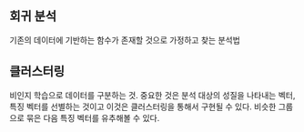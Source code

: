 ## 회귀 분석
기존의 데이터에 기반하는 함수가 존재할 것으로 가정하고 찾는 분석법

## 클러스터링
비인지 학습으로 데이터를 구분하는 것. 중요한 것은 분석 대상의 성질을 나타내는 벡터, 특징 벡터를 선별하는 것이고 이것은 클러스터링을 통해서 구현될 수 있다. 비슷한 그룹으로 묶은 다음 특징 벡터를 유추해볼 수 있다.
